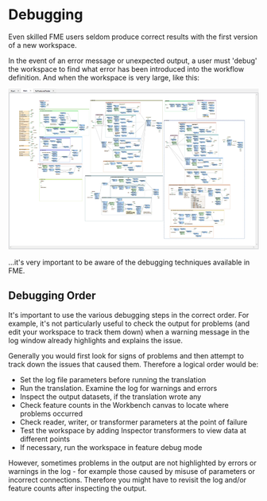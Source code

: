 # Debugging #
Even skilled FME users seldom produce correct results with the first version of a new workspace.

In the event of an error message or unexpected output, a user must 'debug' the workspace to find what error has been introduced into the workflow definition. And when the workspace is very large, like this:

![](./Images/Img3.053.LargeWorkspace.png)

...it's very important to be aware of the debugging techniques available in FME.

## Debugging Order ##

It's important to use the various debugging steps in the correct order. For example, it's not particularly useful to check the output for problems (and edit your workspace to track them down) when a warning message in the log window already highlights and explains the issue.

Generally you would first look for signs of problems and then attempt to track down the issues that caused them. Therefore a logical order would be:

- Set the log file parameters before running the translation
- Run the translation. Examine the log for warnings and errors
- Inspect the output datasets, if the translation wrote any
- Check feature counts in the Workbench canvas to locate where problems occurred
- Check reader, writer, or transformer parameters at the point of failure
- Test the workspace by adding Inspector transformers to view data at different points
- If necessary, run the workspace in feature debug mode

However, sometimes problems in the output are not highlighted by errors or warnings in the log - for example those caused by misuse of parameters or incorrect connections. Therefore you might have to revisit the log and/or feature counts after inspecting the output. 